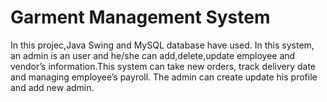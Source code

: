 # Garment Management System

In this projec,Java Swing and MySQL database have used. In this system, an admin is an user
and he/she can add,delete,update employee and vendor’s information.This system can
take new orders, track delivery date and managing employee’s payroll. The admin can create update his profile and add new admin.
